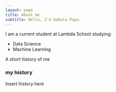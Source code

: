 ```yaml
---
layout: page
title: About me
subtitle: Hello, I'm Dakota Pope. 
---
```


I am a current student at Lambda School studying:

- Data Science 
- Machine Learning

A short history of me

### my history

Insert history here 
